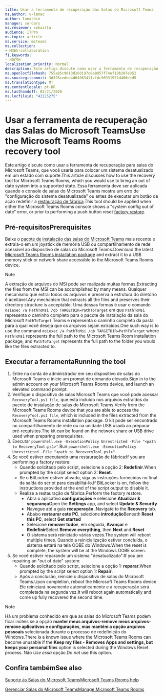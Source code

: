 ```yaml
---
title: Usar a ferramenta de recuperação das Salas do Microsoft Teams
ms.author: v-lanac
author: lanachin
manager: serdars
ms.reviewer: sohailta
audience: ITPro
ms.topic: article
ms.service: msteams
ms.collection:
- M365-collaboration
f1.keywords:
- NOCSH
localization_priority: Normal
description: Este artigo discute como usar a ferramenta de recuperação para salas do Microsoft Teams, que você usaria para colocar um sistema desatualizado em um estado com suporte.
ms.openlocfilehash: 755a85c9013d160197c8a8d57f74ef18b207e052
ms.sourcegitcommit: 3d393ceded4d64963411cfdc96931952d480ded5
ms.translationtype: MT
ms.contentlocale: pt-BR
ms.lasthandoff: 02/21/2020
ms.locfileid: "42225275"
---
```

# <a name="use-the-microsoft-teams-rooms-recovery-tool"></a><span data-ttu-id="1e499-103">Usar a ferramenta de recuperação das Salas do Microsoft Teams</span><span class="sxs-lookup"><span data-stu-id="1e499-103">Use the Microsoft Teams Rooms recovery tool</span></span>

<span data-ttu-id="1e499-104">Este artigo discute como usar a ferramenta de recuperação para salas do Microsoft Teams, que você usaria para colocar um sistema desatualizado em um estado com suporte.</span><span class="sxs-lookup"><span data-stu-id="1e499-104">This article discusses how to use the recovery tool for Microsoft Teams Rooms, which you would use to bring an out of date system into a supported state.</span></span> <span data-ttu-id="1e499-105">Essa ferramenta deve ser aplicada quando o console de salas do Microsoft Teams mostra um erro de "configuração do sistema desatualizada" ou antes de executar um botão de ação redefinir a [restauração de fábrica](https://docs.microsoft.com/microsoftteams/rooms/rooms-operations#microsoft-teams-rooms-reset-factory-restore).</span><span class="sxs-lookup"><span data-stu-id="1e499-105">This tool should be applied when either the Microsoft Teams Rooms console shows a "system config out of date" error, or prior to performing a push button reset [factory restore](https://docs.microsoft.com/microsoftteams/rooms/rooms-operations#microsoft-teams-rooms-reset-factory-restore).</span></span>

## <a name="prerequisites"></a><span data-ttu-id="1e499-106">Pré-requisitos</span><span class="sxs-lookup"><span data-stu-id="1e499-106">Prerequisites</span></span>

<span data-ttu-id="1e499-107">Baixe o [pacote de instalação das salas do Microsoft Teams](https://go.microsoft.com/fwlink/?linkid=851168) mais recente e extraia-o em um joystick de memória USB ou compartilhamento de rede acessível ao dispositivo de salas do Microsoft Teams.</span><span class="sxs-lookup"><span data-stu-id="1e499-107">Download the latest [Microsoft Teams Rooms installation package](https://go.microsoft.com/fwlink/?linkid=851168) and extract it to a USB memory stick or network share accessible to the Microsoft Teams Rooms device.</span></span>

> [!NOTE]
> <span data-ttu-id="1e499-108">A extração de arquivos do MSI pode ser realizada muitas formas.</span><span class="sxs-lookup"><span data-stu-id="1e499-108">Extracting the files from the MSI can be accomplished by many means.</span></span> <span data-ttu-id="1e499-109">Qualquer mecanismo que extrai todos os arquivos e preserva a estrutura do diretório é aceitável.</span><span class="sxs-lookup"><span data-stu-id="1e499-109">Any mechanism that extracts all the files and preserves their directory structure is acceptable.</span></span> <span data-ttu-id="1e499-110">Uma dessas formas é usar o comando `msiexec /a PathToMsi /qb TARGETDIR=PathToTarget` em que `PathToMsi` representa o caminho completo para o pacote de instalação da sala do Microsoft `PathToTarget` Teams e representa o caminho completo da pasta para a qual você deseja que os arquivos sejam extraídos.</span><span class="sxs-lookup"><span data-stu-id="1e499-110">One such way is to use the command `msiexec /a PathToMsi /qb TARGETDIR=PathToTarget` where `PathToMsi` represents the full path to the Microsoft Teams Room installation package, and `PathToTarget` represents the full path to the folder you would like the files extracted to.</span></span>

## <a name="running-the-tool"></a><span data-ttu-id="1e499-111">Executar a ferramenta</span><span class="sxs-lookup"><span data-stu-id="1e499-111">Running the tool</span></span>

1) <span data-ttu-id="1e499-112">Entre na conta de administrador em seu dispositivo de salas do Microsoft Teams e inicie um prompt de comando elevado.</span><span class="sxs-lookup"><span data-stu-id="1e499-112">Sign in to the admin account on your Microsoft Teams Rooms device, and launch an elevated command prompt.</span></span>
2) <span data-ttu-id="1e499-113">Verifique o dispositivo de salas Microsoft Teams que você pode acessar `RecoveryTool.ps1 file`, que está incluído nos arquivos extraídos do pacote de instalação de salas do Microsoft Teams.</span><span class="sxs-lookup"><span data-stu-id="1e499-113">Verify from the Microsoft Teams Rooms device that you are able to access the `RecoveryTool.ps1 file`, which is included in the files extracted from the Microsoft Teams Rooms installation package.</span></span> <span data-ttu-id="1e499-114">O kit pode ser encontrado no compartilhamento de rede ou na unidade USB usada ao preparar pré-requisitos.</span><span class="sxs-lookup"><span data-stu-id="1e499-114">The kit can be found on the network share or USB drive used when preparing prerequisites.</span></span>
3) <span data-ttu-id="1e499-115">Executar `powershell.exe -ExecutionPolicy Unrestricted -File "<path to RecoveryTool.ps1>"`.</span><span class="sxs-lookup"><span data-stu-id="1e499-115">Run `powershell.exe -ExecutionPolicy Unrestricted -File "<path to RecoveryTool.ps1>"`.</span></span>
4) <span data-ttu-id="1e499-116">Se você estiver executando uma restauração de fábrica:</span><span class="sxs-lookup"><span data-stu-id="1e499-116">If you are performing a factory restore:</span></span>
   - <span data-ttu-id="1e499-117">Quando solicitado pelo script, selecione a opção 2: **Redefinir**.</span><span class="sxs-lookup"><span data-stu-id="1e499-117">When prompted by the script select option 2: **Reset**.</span></span>
   - <span data-ttu-id="1e499-118">Se o BitLocker estiver ativado, siga as instruções fornecidas no final da saída do script para desabilitá-lo.</span><span class="sxs-lookup"><span data-stu-id="1e499-118">If BitLocker is on, follow the instructions provided at the end of the script output to disable it.</span></span>
   - <span data-ttu-id="1e499-119">Realize a restauração de fábrica.</span><span class="sxs-lookup"><span data-stu-id="1e499-119">Perform the factory restore.</span></span>
      - <span data-ttu-id="1e499-120">Abra o aplicativo **configurações** e selecione **Atualizar & segurança**</span><span class="sxs-lookup"><span data-stu-id="1e499-120">Open the **Settings** app, and select **Update & Security**</span></span>
      - <span data-ttu-id="1e499-121">Navegue até a guia **recuperação** .</span><span class="sxs-lookup"><span data-stu-id="1e499-121">Navigate to the **Recovery** tab.</span></span>
      - <span data-ttu-id="1e499-122">Abaixo **restaurar este PC**, selecione **introdução**</span><span class="sxs-lookup"><span data-stu-id="1e499-122">Beneath **Reset this PC**, select **Get started**</span></span>
      - <span data-ttu-id="1e499-123">Selecione **remover tudo**e, em seguida, **Avançar** e **Redefinir**</span><span class="sxs-lookup"><span data-stu-id="1e499-123">Select **Remove everything**, then **Next** and **Reset**</span></span>
      - <span data-ttu-id="1e499-124">O sistema será reiniciado várias vezes.</span><span class="sxs-lookup"><span data-stu-id="1e499-124">The system will reboot multiple times.</span></span> <span data-ttu-id="1e499-125">Quando a reinicialização estiver concluída, o sistema estará na tela OOBE do Windows.</span><span class="sxs-lookup"><span data-stu-id="1e499-125">When the reset is complete, the system will be at the Windows OOBE screen.</span></span>
5) <span data-ttu-id="1e499-126">Se você estiver reparando um sistema "desatualizado":</span><span class="sxs-lookup"><span data-stu-id="1e499-126">If you are repairing an "out of date" system:</span></span>
    - <span data-ttu-id="1e499-127">Quando solicitado pelo script, selecione a opção 1: **reparar**.</span><span class="sxs-lookup"><span data-stu-id="1e499-127">When prompted by the script select option 1: **Repair**.</span></span>
    - <span data-ttu-id="1e499-128">Após a conclusão, reinicie o dispositivo de salas do Microsoft Teams.</span><span class="sxs-lookup"><span data-stu-id="1e499-128">Upon completion, reboot the Microsoft Teams Rooms device.</span></span> <span data-ttu-id="1e499-129">Ele reiniciará novamente automaticamente e a recuperação será completada na segunda vez.</span><span class="sxs-lookup"><span data-stu-id="1e499-129">It will reboot again automatically and come up fully recovered the second time.</span></span>

> [!NOTE]
> <span data-ttu-id="1e499-130">Há um problema conhecido em que as salas do Microsoft Teams podem ficar inúteis se a opção **manter meus arquivos-remove meus arquivos-remove aplicativos e configurações, mas mantém a opção arquivos pessoais** selecionada durante o processo de redefinição do Windows.</span><span class="sxs-lookup"><span data-stu-id="1e499-130">There is a known issue where the Microsoft Teams Rooms can become unusable if the  **Keep my files - Removes Apps and settings, but keeps your personal files** option is selected during the Windows Reset process.</span></span> <span data-ttu-id="1e499-131">Não *Use essa* opção.</span><span class="sxs-lookup"><span data-stu-id="1e499-131">Do *not* use this option.</span></span>

## <a name="see-also"></a><span data-ttu-id="1e499-132">Confira também</span><span class="sxs-lookup"><span data-stu-id="1e499-132">See also</span></span>

[<span data-ttu-id="1e499-133">Suporte às Salas do Microsoft Teams</span><span class="sxs-lookup"><span data-stu-id="1e499-133">Microsoft Teams Rooms help</span></span>](https://support.office.com/article/Skype-Room-Systems-version-2-help-e667f40e-5aab-40c1-bd68-611fe0002ba2)

[<span data-ttu-id="1e499-134">Gerenciar Salas do Microsoft Teams</span><span class="sxs-lookup"><span data-stu-id="1e499-134">Manage Microsoft Teams Rooms</span></span>](rooms-manage.md)
